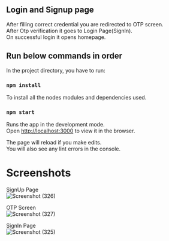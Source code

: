 ## Login and Signup page<br />
After filling correct credential you are redirected to OTP screen.<br/>
After Otp verification it goes to Login Page(SignIn).<br/> 
On successful login it opens homepage.

## Run below commands in order

In the project directory, you have to run:

### `npm install`
To install all the nodes modules and dependencies used.

### `npm start`

Runs the app in the development mode.<br />
Open [http://localhost:3000](http://localhost:3000) to view it in the browser.

The page will reload if you make edits.<br />
You will also see any lint errors in the console.

# Screenshots

SignUp Page<br/>
![Screenshot (326)](https://user-images.githubusercontent.com/62142963/109106807-9247bd80-7756-11eb-9101-9dc04a464153.png)<br/>

OTP Screen<br/>
![Screenshot (327)](https://user-images.githubusercontent.com/62142963/109106827-9a9ff880-7756-11eb-8dfa-6a19a8eaf8b7.png)<br/>

SignIn Page<br/>
![Screenshot (325)](https://user-images.githubusercontent.com/62142963/109106839-9f64ac80-7756-11eb-9b54-f1dfb5990177.png)

